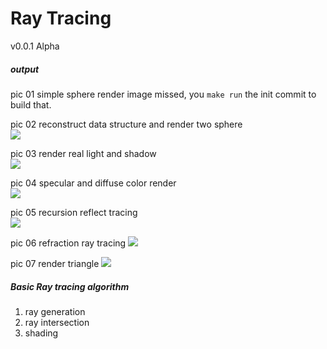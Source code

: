Ray Tracing
==========

v0.0.1 Alpha

##### output
pic 01 simple sphere render
image missed, you `make run` the init commit to build that.

pic 02 reconstruct data structure and render two sphere   
![](http://li-lang.oss-cn-shanghai.aliyuncs.com/scene.png)

pic 03 render real light and shadow   
![](http://li-lang.oss-cn-shanghai.aliyuncs.com/out.png)

pic 04 specular and diffuse color render   
![](http://li-lang.oss-cn-shanghai.aliyuncs.com/specular.png)

pic 05 recursion reflect tracing   
![](http://li-lang.oss-cn-shanghai.aliyuncs.com/reflect.png)

pic 06 refraction ray tracing
![](http://li-lang.oss-cn-shanghai.aliyuncs.com/refraction.png)

pic 07 render triangle
![](http://li-lang.oss-cn-shanghai.aliyuncs.com/triangle.png)

##### Basic Ray tracing algorithm
1. ray generation
2. ray intersection
3. shading
